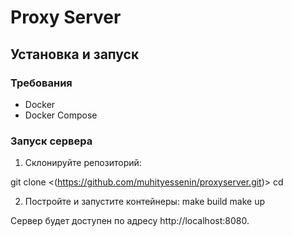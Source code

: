 # Proxy Server

## Установка и запуск

### Требования

- Docker
- Docker Compose

### Запуск сервера

1. Склонируйте репозиторий:

git clone <(https://github.com/muhityessenin/proxyserver.git)>
cd <your-repo-name>

2. Постройте и запустите контейнеры:
make build
make up

Сервер будет доступен по адресу http://localhost:8080.


